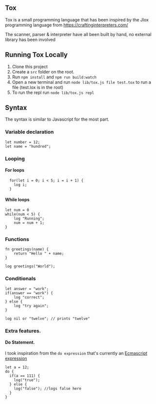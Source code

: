 ## Tox

Tox is a small programming language that has been inspired by the Jlox programming language from https://craftinginterpreters.com/

The scanner, parser & interpreter have all been built by hand, no external library has been involved

## Running Tox Locally

1. Clone this project
2. Create a `src` folder on the root.
3. Run `npm install` and `npm run build:watch`
4. Open a new terminal and run `node lib/tox.js file test.tox` to run a file (test.lox is in the root)
5. To run the repl run `node lib/tox.js repl`

## Syntax

The syntax is similar to Javascript for the most part.

### Variable declaration

```
let number = 12;
let name = "hundred";
```

### Looping

#### For loops

```
  for(let i = 0; i < 5; i = i + 1) {
    log i;
  }
```

#### While loops

```
let num = 0
while(num < 5) {
    log "Running";
    num = num + 1;
}
```

### Functions

```
fn greetings(name) {
    return "Hello " + name;
}

log greetings("World");
```

### Conditionals

```
let answer = "work";
if(answer == "work") {
    log "correct";
} else {
    log "try again";
}
```

```
log nil or "twelve"; // prints "twelve"
```

### Extra features.

#### Do Statement.
I took inspiration from the `do expression` that's currently an [Ecmascript expression](https://github.com/tc39/proposal-do-expressions) 

```
let a = 12;
do {
  if(a == 111) {
    log("true");
  } else {
    log("false"); //logs false here
  }
}
```
